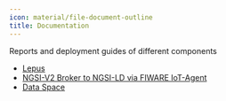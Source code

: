 ```yaml
---
icon: material/file-document-outline
title: Documentation
---
```


Reports and deployment guides of different components

- [Lepus](lepus.md)
- [NGSI-V2 Broker to NGSI-LD via FIWARE IoT-Agent](./iot_agent.md)
- [Data Space](data_space/index.md)